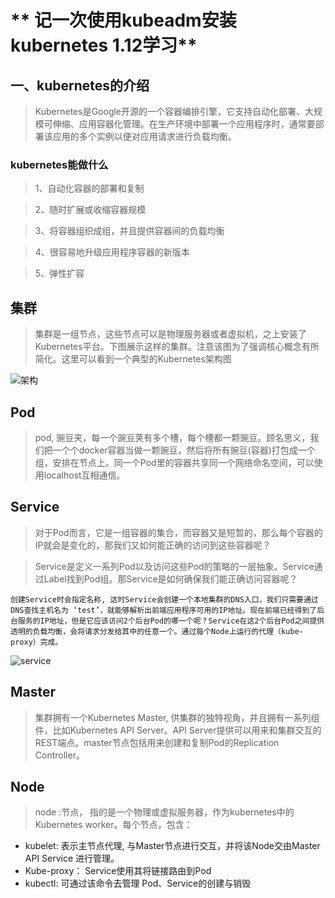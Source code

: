 # ** 记一次使用kubeadm安装kubernetes 1.12学习**
## 一、kubernetes的介绍
>Kubernetes是Google开源的一个容器编排引擎，它支持自动化部署、大规模可伸缩、应用容器化管理。在生产环境中部署一个应用程序时，通常要部署该应用的多个实例以便对应用请求进行负载均衡。

### kubernetes能做什么
> 1、自动化容器的部署和复制

> 2、随时扩展或收缩容器规模

> 3、将容器组织成组，并且提供容器间的负载均衡

> 4、很容易地升级应用程序容器的新版本

> 5、弹性扩容

## 集群
> 集群是一组节点，这些节点可以是物理服务器或者虚拟机，之上安装了Kubernetes平台。下图展示这样的集群。注意该图为了强调核心概念有所简化。这里可以看到一个典型的Kubernetes架构图

![架构](http://dockone.io/uploads/article/20190625/d7ce07842371eab180725bab5164ec17.png)

## Pod
> pod, 豌豆夹，每一个豌豆荚有多个槽，每个槽都一颗豌豆。顾名思义，我们把一个个docker容器当做一颗豌豆，然后将所有豌豆(容器)打包成一个组，安排在节点上。同一个Pod里的容器共享同一个网络命名空间，可以使用localhost互相通信。

## Service
>   对于Pod而言，它是一组容器的集合，而容器又是短暂的，那么每个容器的IP就会是变化的，那我们又如何能正确的访问到这些容器呢？  

>   Service是定义一系列Pod以及访问这些Pod的策略的一层抽象。Service通过Label找到Pod组。那Service是如何确保我们能正确访问容器呢？

    创建Service时会指定名称, 这时Service会创建一个本地集群的DNS入口，我们只需要通过DNS查找主机名为 ‘test’，就能够解析出前端应用程序可用的IP地址。现在前端已经得到了后台服务的IP地址，但是它应该访问2个后台Pod的哪一个呢？Service在这2个后台Pod之间提供透明的负载均衡，会将请求分发给其中的任意一个。通过每个Node上运行的代理（kube-proxy）完成。

![service](http://dockone.io/uploads/article/20190625/e7a273fcdc03d2417b354b60c253552f.gif)


## Master 
> 集群拥有一个Kubernetes Master, 供集群的独特视角，并且拥有一系列组件，比如Kubernetes API Server。API Server提供可以用来和集群交互的REST端点。master节点包括用来创建和复制Pod的Replication Controller。

## Node
> node :节点， 指的是一个物理或虚拟服务器，作为kubernetes中的Kubernetes worker。每个节点，包含：

* kubelet: 表示主节点代理, 与Master节点进行交互，并将该Node交由Master API Service 进行管理。
* Kube-proxy： Service使用其将链接路由到Pod
* kubectl: 可通过该命令去管理 Pod、Service的创建与销毁

